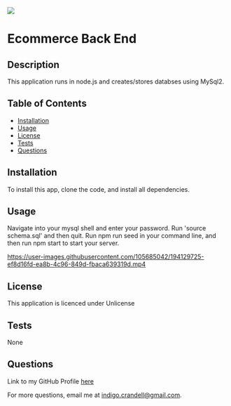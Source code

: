 
  [![](https://img.shields.io/badge/license-Unlicense-green.svg)](https://unlicense.org/)

  # Ecommerce Back End

  ## Description

  This application runs in node.js and creates/stores databses using MySql2. 

  ## Table of Contents

  - [Installation](#installation)
  - [Usage](#usage)
  - [License](#license)
  - [Tests](#tests)
  - [Questions](#questions)

  <a name="installation"></a>
  ## Installation 

  To install this app, clone the code, and install all dependencies. 

  <a name="usage"></a>
  ## Usage

  Navigate into your mysql shell and enter your password. Run 'source schema.sql' and then quit. Run npm run seed in your command line, and then run npm start to start your server. 


https://user-images.githubusercontent.com/105685042/194129725-ef8d16fd-ea8b-4c96-849d-fbaca639319d.mp4


  <a name="license"></a>
  ## License

  This application is licenced under Unlicense
  

  <a name="tests"></a>
  ## Tests

  None

  <a name="questions"></a>
  ## Questions

  Link to my GitHub Profile [here](https://github.com/IndigoFobes)

  For more questions, email me at indigo.crandell@gmail.com.

